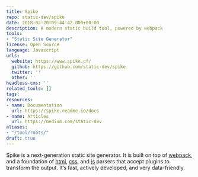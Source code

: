 ```yaml
---
title: Spike
repo: static-dev/spike
date: 2018-02-20T09:44:42.000+00:00
description: A modern static build tool, powered by webpack
tools:
- "Static Site Generator"
license: Open Source
language: Javascript
urls:
  website: https://www.spike.cf/
  github: https://github.com/static-dev/spike
  twitter: ''
  other: ''
headless-cms: ''
related_tools: []
tags: 
resources:
- name: Documentation
  url: https://spike.readme.io/docs
- name: Articles
  url: https://medium.com/static-dev
aliases:
- "/tool/roots/"
draft: true
---
```

Spike is a next-generation static site generator. It is built on top of [webpack](https://webpack.github.io/), and a foundation of [html](http://reshape.ml/), [css](http://postcss.org/), and [js](http://babeljs.io/) parsers that accept plugins to transform the output. It’s fast, actively developed, and very data-friendly.
